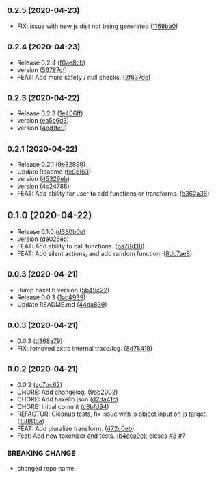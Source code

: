 ## <small>0.2.5 (2020-04-23)</small>

* FIX: issue with new js dist not being generated ([1169ba0](https://github.com/dropecho/storygen/commit/1169ba0))



## <small>0.2.4 (2020-04-23)</small>

* Release 0.2.4 ([f0ae8cb](https://github.com/dropecho/storygen/commit/f0ae8cb))
* version ([56787cf](https://github.com/dropecho/storygen/commit/56787cf))
* FEAT: Add more safety / null checks. ([2f837de](https://github.com/dropecho/storygen/commit/2f837de))



## <small>0.2.3 (2020-04-22)</small>

* Release 0.2.3 ([1e406ff](https://github.com/dropecho/storygen/commit/1e406ff))
* version ([ea5c6d3](https://github.com/dropecho/storygen/commit/ea5c6d3))
* version ([4ed1fe0](https://github.com/dropecho/storygen/commit/4ed1fe0))



## <small>0.2.1 (2020-04-22)</small>

* Release 0.2.1 ([9e32899](https://github.com/dropecho/storygen/commit/9e32899))
* Update Readme ([fe9e163](https://github.com/dropecho/storygen/commit/fe9e163))
* version ([45326eb](https://github.com/dropecho/storygen/commit/45326eb))
* version ([4c24786](https://github.com/dropecho/storygen/commit/4c24786))
* FEAT: Add ability for user to add functions or transforms. ([b362a36](https://github.com/dropecho/storygen/commit/b362a36))



## 0.1.0 (2020-04-22)

* Release 0.1.0 ([d330b0e](https://github.com/dropecho/storygen/commit/d330b0e))
* version ([de025ec](https://github.com/dropecho/storygen/commit/de025ec))
* FEAT: Add ability to call functions. ([ba78d38](https://github.com/dropecho/storygen/commit/ba78d38))
* FEAT: Add silent actions, and add random function. ([8dc7ae8](https://github.com/dropecho/storygen/commit/8dc7ae8))



## <small>0.0.3 (2020-04-21)</small>

* Bump haxelib version ([5b49c22](https://github.com/dropecho/storygen/commit/5b49c22))
* Release 0.0.3 ([1ac4939](https://github.com/dropecho/storygen/commit/1ac4939))
* Update README.md ([44da839](https://github.com/dropecho/storygen/commit/44da839))



## <small>0.0.3 (2020-04-21)</small>

* 0.0.3 ([d368a79](https://github.com/dropecho/storygen/commit/d368a79))
* FIX: removed extra internal trace/log. ([8d78419](https://github.com/dropecho/storygen/commit/8d78419))



## <small>0.0.2 (2020-04-21)</small>

* 0.0.2 ([ac7bc62](https://github.com/dropecho/storygen/commit/ac7bc62))
* CHORE: Add changelog. ([9ab2002](https://github.com/dropecho/storygen/commit/9ab2002))
* CHORE: Add haxelib.json ([d2da41c](https://github.com/dropecho/storygen/commit/d2da41c))
* CHORE: Initial commit ([c8bfd94](https://github.com/dropecho/storygen/commit/c8bfd94))
* REFACTOR: Cleanup tests, fix issue with js object input on js target. ([158815a](https://github.com/dropecho/storygen/commit/158815a))
* FEAT: Add pluralize transform. ([472c0eb](https://github.com/dropecho/storygen/commit/472c0eb))
* Feat: Add new tokenizer and tests. ([b4aca9e](https://github.com/dropecho/storygen/commit/b4aca9e)), closes [#8](https://github.com/dropecho/storygen/issues/8) [#7](https://github.com/dropecho/storygen/issues/7)


### BREAKING CHANGE

* changed repo name.


